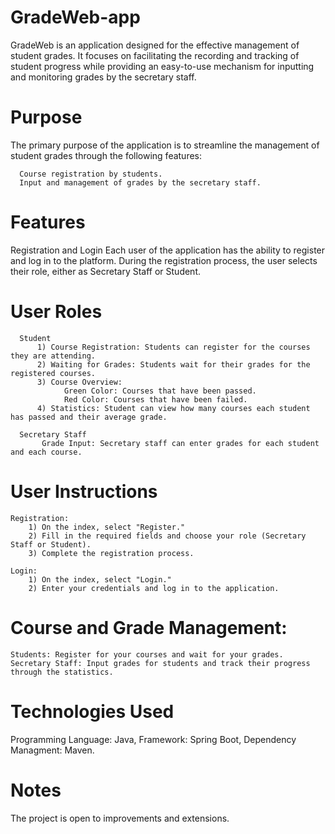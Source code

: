 # GradeWeb-app

GradeWeb is an application designed for the effective management of student grades. It focuses on facilitating the recording and tracking of student progress while providing an easy-to-use mechanism for inputting and monitoring grades by the secretary staff.


# Purpose
The primary purpose of the application is to streamline the management of student grades through the following features:

      Course registration by students.
      Input and management of grades by the secretary staff.


# Features
  Registration and Login
      Each user of the application has the ability to register and log in to the platform. During the registration process, the user selects their role, either as Secretary Staff or Student.


  # User Roles 
      Student
          1) Course Registration: Students can register for the courses they are attending.
          2) Waiting for Grades: Students wait for their grades for the registered courses.
          3) Course Overview:
                Green Color: Courses that have been passed.
                Red Color: Courses that have been failed.
          4) Statistics: Student can view how many courses each student has passed and their average grade.
      
      Secretary Staff
           Grade Input: Secretary staff can enter grades for each student and each course.


# User Instructions
    Registration:
        1) On the index, select "Register."
        2) Fill in the required fields and choose your role (Secretary Staff or Student).
        3) Complete the registration process.
    
    Login:
        1) On the index, select "Login."
        2) Enter your credentials and log in to the application.

# Course and Grade Management:
    Students: Register for your courses and wait for your grades.
    Secretary Staff: Input grades for students and track their progress through the statistics.

# Technologies Used
Programming Language: Java, Framework: Spring Boot, Dependency Managment: Maven.

# Notes
The project  is open to improvements and extensions.
